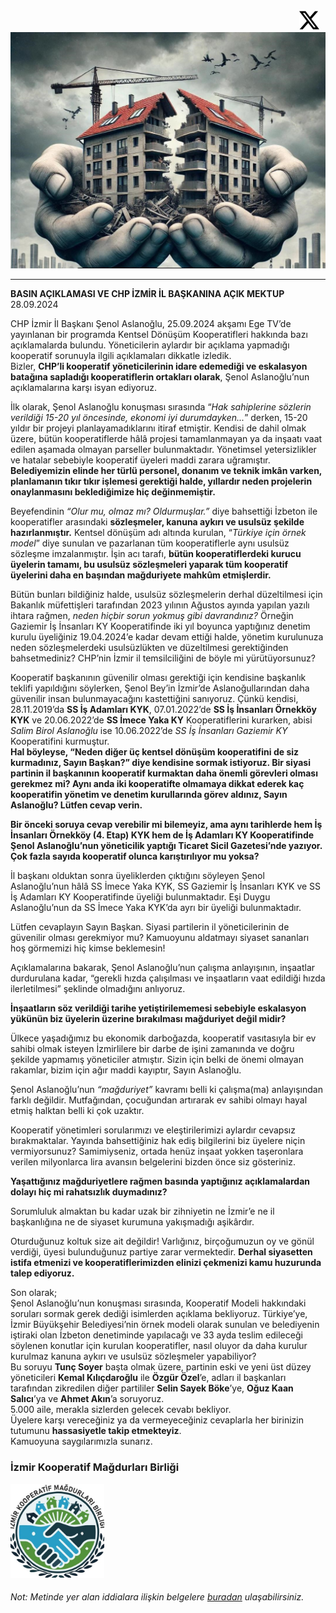 
<a href="https://x.com/IzKoMa35" style="float:right; margin-right:10px;">
  <img src="asset/x.svg" alt="İzmir Kooperatif Mağdurları Birliği " width="32" height="32">
</a>


![İzmir Kooperatif Mağdurları Birliği](asset/header.jpg)

---


**BASIN AÇIKLAMASI VE CHP İZMİR İL BAŞKANINA AÇIK MEKTUP**  
28.09.2024

CHP İzmir İl Başkanı Şenol Aslanoğlu, 25.09.2024 akşamı Ege TV’de yayınlanan bir programda Kentsel Dönüşüm Kooperatifleri hakkında bazı açıklamalarda bulundu. Yöneticilerin aylardır bir açıklama yapmadığı kooperatif sorunuyla ilgili açıklamaları dikkatle izledik.  
Bizler, **CHP’li kooperatif yöneticilerinin idare edemediği ve eskalasyon batağına sapladığı kooperatiflerin ortakları olarak**, Şenol Aslanoğlu’nun açıklamalarına karşı isyan ediyoruz.

İlk olarak, Şenol Aslanoğlu konuşması sırasında “*Hak sahiplerine sözlerin verildiği 15-20 yıl öncesinde, ekonomi iyi durumdayken...*” derken, 15-20 yıldır bir projeyi planlayamadıklarını itiraf etmiştir. Kendisi de dahil olmak üzere, bütün kooperatiflerde hâlâ projesi tamamlanmayan ya da inşaatı vaat edilen aşamada olmayan parseller bulunmaktadır. Yönetimsel yetersizlikler ve hatalar sebebiyle kooperatif üyeleri maddi zarara uğramıştır. **Belediyemizin elinde her türlü personel, donanım ve teknik imkân varken, planlamanın tıkır tıkır işlemesi gerektiği halde, yıllardır neden projelerin onaylanmasını beklediğimize hiç değinmemiştir.**  

Beyefendinin *“Olur mu, olmaz mı? Oldurmuşlar.”* diye bahsettiği İzbeton ile kooperatifler arasındaki **sözleşmeler, kanuna aykırı ve usulsüz şekilde hazırlanmıştır.** Kentsel dönüşüm adı altında kurulan, “*Türkiye için örnek model*” diye sunulan ve pazarlanan tüm kooperatiflerle aynı usulsüz sözleşme imzalanmıştır. İşin acı tarafı, **bütün kooperatiflerdeki kurucu üyelerin tamamı, bu usulsüz sözleşmeleri yaparak tüm kooperatif üyelerini daha en başından mağduriyete mahkûm etmişlerdir.**

Bütün bunları bildiğiniz halde, usulsüz sözleşmelerin derhal düzeltilmesi için Bakanlık müfettişleri tarafından 2023 yılının Ağustos ayında yapılan yazılı ihtara rağmen, *neden hiçbir sorun yokmuş gibi davrandınız?* Örneğin Gaziemir İş İnsanları KY Kooperatifinde iki yıl boyunca yaptığınız denetim kurulu üyeliğiniz 19.04.2024’e kadar devam ettiği halde, yönetim kurulunuza neden sözleşmelerdeki usulsüzlükten ve düzeltilmesi gerektiğinden bahsetmediniz? CHP’nin İzmir il temsilciliğini de böyle mi yürütüyorsunuz?

Kooperatif başkanının güvenilir olması gerektiği için kendisine başkanlık teklifi yapıldığını söylerken, Şenol Bey’in İzmir’de Aslanoğullarından daha güvenilir insan bulunmayacağını kastettiğini sanıyoruz. Çünkü kendisi, 28.11.2019’da **SS İş Adamları KYK**, 07.01.2022’de **SS İş İnsanları Örnekköy KYK** ve 20.06.2022’de **SS İmece Yaka KY** Kooperatiflerini kurarken, abisi *Salim Birol Aslanoğlu* ise 10.06.2022’de *SS İş İnsanları Gaziemir KY* Kooperatifini kurmuştur.  
**Hal böyleyse, “Neden diğer üç kentsel dönüşüm kooperatifini de siz kurmadınız, Sayın Başkan?” diye kendisine sormak istiyoruz. Bir siyasi partinin il başkanının kooperatif kurmaktan daha önemli görevleri olması gerekmez mi? Aynı anda iki kooperatifte olmamaya dikkat ederek kaç kooperatifin yönetim ve denetim kurullarında görev aldınız, Sayın Aslanoğlu? Lütfen cevap verin.**

**Bir önceki soruya cevap verebilir mi bilemeyiz, ama aynı tarihlerde hem İş İnsanları Örnekköy (4. Etap) KYK hem de İş Adamları KY Kooperatifinde Şenol Aslanoğlu’nun yöneticilik yaptığı Ticaret Sicil Gazetesi’nde yazıyor. Çok fazla sayıda kooperatif olunca karıştırılıyor mu yoksa?**

İl başkanı olduktan sonra üyeliklerden çıktığını söyleyen Şenol Aslanoğlu’nun hâlâ SS İmece Yaka KYK, SS Gaziemir İş İnsanları KYK ve SS İş Adamları KY Kooperatifinde üyeliği bulunmaktadır. Eşi Duygu Aslanoğlu’nun da SS İmece Yaka KYK’da ayrı bir üyeliği bulunmaktadır.  

Lütfen cevaplayın Sayın Başkan. Siyasi partilerin il yöneticilerinin de güvenilir olması gerekmiyor mu? Kamuoyunu aldatmayı siyaset sananları hoş görmemizi hiç kimse beklemesin!

Açıklamalarına bakarak, Şenol Aslanoğlu’nun çalışma anlayışının, inşaatlar durdurulana kadar, “gerekli hızda çalışılması ve inşaatların vaat edildiği hızda ilerletilmesi” şeklinde olmadığını anlıyoruz.  

**İnşaatların söz verildiği tarihe yetiştirilememesi sebebiyle eskalasyon yükünün biz üyelerin üzerine bırakılması mağduriyet değil midir?**

Ülkece yaşadığımız bu ekonomik darboğazda, kooperatif vasıtasıyla bir ev sahibi olmak isteyen İzmirlilere bir darbe de işini zamanında ve doğru şekilde yapmamış yöneticiler atmıştır. Sizin için belki de önemi olmayan rakamlar, bizim için ağır maddi kayıptır, Sayın Aslanoğlu.

Şenol Aslanoğlu’nun *“mağduriyet”* kavramı belli ki çalışma(ma) anlayışından farklı değildir. Mutfağından, çocuğundan artırarak ev sahibi olmayı hayal etmiş halktan belli ki çok uzaktır.

Kooperatif yönetimleri sorularımızı ve eleştirilerimizi aylardır cevapsız bırakmaktalar. Yayında bahsettiğiniz hak ediş bilgilerini biz üyelere niçin vermiyorsunuz? Samimiyseniz, ortada henüz inşaat yokken taşeronlara verilen milyonlarca lira avansın belgelerini bizden önce siz gösteriniz.  

**Yaşattığınız mağduriyetlere rağmen basında yaptığınız açıklamalardan dolayı hiç mi rahatsızlık duymadınız?**

Sorumluluk almaktan bu kadar uzak bir zihniyetin ne İzmir’e ne il başkanlığına ne de siyaset kurumuna yakışmadığı aşikârdır.

Oturduğunuz koltuk size ait değildir! Varlığınız, birçoğumuzun oy ve gönül verdiği, üyesi bulunduğunuz partiye zarar vermektedir. **Derhal siyasetten istifa etmenizi ve kooperatiflerimizden elinizi çekmenizi kamu huzurunda talep ediyoruz.**

Son olarak;  
Şenol Aslanoğlu’nun konuşması sırasında, Kooperatif Modeli hakkındaki soruları sormak gerek dediği isimlerden açıklama bekliyoruz. Türkiye’ye, İzmir Büyükşehir Belediyesi’nin örnek modeli olarak sunulan ve belediyenin iştiraki olan İzbeton denetiminde yapılacağı ve 33 ayda teslim edileceği söylenen konutlar için kurulan kooperatifler, nasıl oluyor da daha kurulur kurulmaz kanuna aykırı ve usulsüz sözleşmeler yapabiliyor?  
Bu soruyu **Tunç Soyer** başta olmak üzere, partinin eski ve yeni üst düzey yöneticileri **Kemal Kılıçdaroğlu** ile **Özgür Özel**’e, adları il başkanları tarafından zikredilen diğer partililer **Selin Sayek Böke**’ye, **Oğuz Kaan Salıcı**’ya ve **Ahmet Akın**’a soruyoruz.  
5.000 aile, merakla sizlerden gelecek cevabı bekliyor.  
Üyelere karşı vereceğiniz ya da vermeyeceğiniz cevaplarla her birinizin tutumunu **hassasiyetle takip etmekteyiz**.  
Kamuoyuna saygılarımızla sunarız.

### İzmir Kooperatif Mağdurları Birliği

<p align="left">
  <img src="asset/logo.jpg" alt="https://x.com/IzKoMa35" width="150" height="150">
</p>



###### Not: Metinde yer alan iddialara ilişkin belgelere [buradan](https://github.com/koopbirlik/koopbirlik.github.io/tree/main/belgeler) ulaşabilirsiniz.
